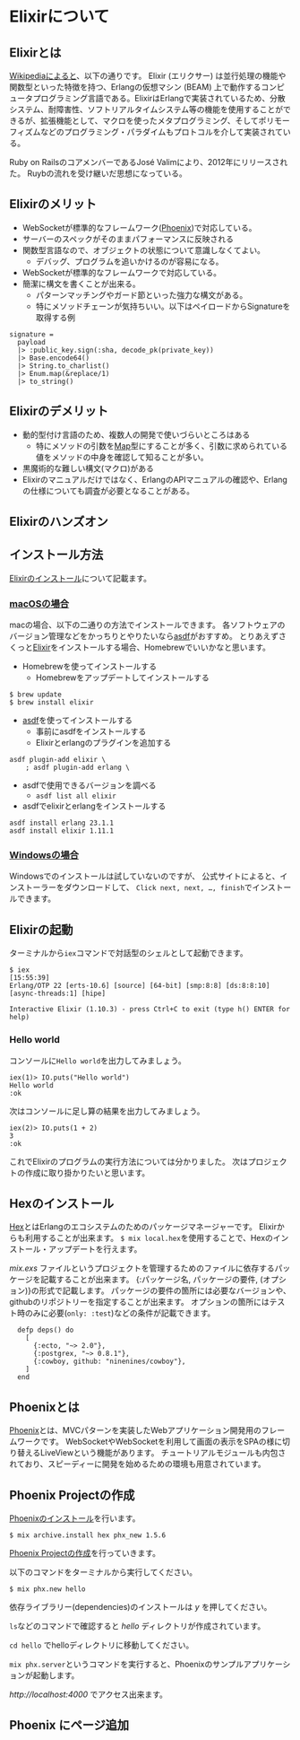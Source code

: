 # Elixirについて

## Elixirとは

[Wikipediaによると]、以下の通りです。
Elixir (エリクサー) は並行処理の機能や関数型といった特徴を持つ、Erlangの仮想マシン (BEAM) 上で動作するコンピュータプログラミング言語である。ElixirはErlangで実装されているため、分散システム、耐障害性、ソフトリアルタイムシステム等の機能を使用することができるが、拡張機能として、マクロを使ったメタプログラミング、そしてポリモーフィズムなどのプログラミング・パラダイムもプロトコルを介して実装されている。

Ruby on RailsのコアメンバーであるJosé Valimにより、2012年にリリースされた。
Ruybの流れを受け継いだ思想になっている。

## Elixirのメリット

- WebSocketが標準的なフレームワーク([Phoenix])で対応している。
- サーバーのスペックがそのままパフォーマンスに反映される
- 関数型言語なので、オブジェクトの状態について意識しなくてよい。
  - デバッグ、プログラムを追いかけるのが容易になる。
- WebSocketが標準的なフレームワークで対応している。
- 簡潔に構文を書くことが出来る。
  - パターンマッチングやガード節といった強力な構文がある。
  - 特にメソッドチェーンが気持ちいい。以下はペイロードからSignatureを取得する例

```
signature =
  payload
  |> :public_key.sign(:sha, decode_pk(private_key))
  |> Base.encode64()
  |> String.to_charlist()
  |> Enum.map(&replace/1)
  |> to_string()
```

## Elixirのデメリット

- 動的型付け言語のため、複数人の開発で使いづらいところはある
  - 特にメソッドの引数を[Map]型にすることが多く、引数に求められている値をメソッドの中身を確認して知ることが多い。
- 黒魔術的な難しい構文(マクロ)がある
- Elixirのマニュアルだけではなく、ErlangのAPIマニュアルの確認や、Erlangの仕様についても調査が必要となることがある。

## Elixirのハンズオン

## インストール方法

[Elixirのインストール]について記載ます。

### [macOSの場合](https://elixir-lang.org/install.html#macos)

macの場合、以下の二通りの方法でインストールできます。
各ソフトウェアのバージョン管理などをかっちりとやりたいなら[asdf]がおすすめ。
とりあえずさくっと[Elixir]をインストールする場合、Homebrewでいいかなと思います。

- Homebrewを使ってインストールする
  - Homebrewをアップデートしてインストールする
```
$ brew update
$ brew install elixir
```
- [asdf]を使ってインストールする
  - 事前にasdfをインストールする
  - Elixirとerlangのプラグインを追加する
```
asdf plugin-add elixir \
    ; asdf plugin-add erlang \
```
  - asdfで使用できるバージョンを調べる
    - `asdf list all elixir`
  - asdfでelixirとerlangをインストールする
  
```
asdf install erlang 23.1.1
asdf install elixir 1.11.1
```

### [Windowsの場合]

Windowsでのインストールは試していないのですが、 公式サイトによると、インストーラーをダウンロードして、
`Click next, next, …, finish`でインストールできます。


## Elixirの起動

ターミナルから`iex`コマンドで対話型のシェルとして起動できます。
```
$ iex                                                                                                        [15:55:39]
Erlang/OTP 22 [erts-10.6] [source] [64-bit] [smp:8:8] [ds:8:8:10] [async-threads:1] [hipe]

Interactive Elixir (1.10.3) - press Ctrl+C to exit (type h() ENTER for help)
```

### Hello world

コンソールに`Hello world`を出力してみましょう。
```
iex(1)> IO.puts("Hello world")
Hello world
:ok
```
次はコンソールに足し算の結果を出力してみましょう。
```
iex(2)> IO.puts(1 + 2)
3
:ok
```

これでElixirのプログラムの実行方法については分かりました。
次はプロジェクトの作成に取り掛かりたいと思います。

## Hexのインストール

[Hex]とはErlangのエコシステムのためのパッケージマネージャーです。
Elixirからも利用することが出来ます。
`$ mix local.hex`を使用することで、Hexのインストール・アップデートを行えます。

_mix.exs_ ファイルというプロジェクトを管理するためのファイルに依存するパッケージを記載することが出来ます。
{:パッケージ名, パッケージの要件, (オプション)}の形式で記載します。
パッケージの要件の箇所には必要なバージョンや、githubのリポジトリーを指定することが出来ます。
オプションの箇所にはテスト時のみに必要(`only: :test`)などの条件が記載できます。

```
  defp deps() do
    [
      {:ecto, "~> 2.0"},
      {:postgrex, "~> 0.8.1"},
      {:cowboy, github: "ninenines/cowboy"},
    ]
  end
```

## Phoenixとは

[Phoenix]とは、MVCパターンを実装したWebアプリケーション開発用のフレームワークです。
WebSocketやWebSocketを利用して画面の表示をSPAの様に切り替えるLiveViewという機能があります。
チュートリアルモジュールも内包されており、スピーディーに開発を始めるための環境も用意されています。

## Phoenix Projectの作成

[Phoenixのインストール]を行います。

`$ mix archive.install hex phx_new 1.5.6`

[Phoenix Projectの作成]を行っていきます。

以下のコマンドをターミナルから実行してください。

```
$ mix phx.new hello
```

依存ライブラリー(dependencies)のインストールは _y_ を押してください。

`ls`などのコマンドで確認すると _hello_ ディレクトリが作成されています。

`cd hello` でhelloディレクトリに移動してください。

`mix phx.server`というコマンドを実行すると、Phoenixのサンプルアプリケーションが起動します。

_http://localhost:4000_ でアクセス出来ます。

## Phoenix にページ追加




[asdf]: https://asdf-vm.com/#/
[Elixir]: https://elixir-lang.org/
[Wikipediaによると]: https://ja.wikipedia.org/wiki/Elixir_(%E3%83%97%E3%83%AD%E3%82%B0%E3%83%A9%E3%83%9F%E3%83%B3%E3%82%B0%E8%A8%80%E8%AA%9E)
[Elixirのインストール]: https://elixir-lang.org/install.html
[Hex]: https://hex.pm/
[macOSの場合]: https://elixir-lang.org/install.html#macos
[Map]: https://hexdocs.pm/elixir/Map.html
[Windowsの場合]: https://elixir-lang.org/install.html#windows
[Phoenix]: https://www.phoenixframework.org/
[Phoenix Projectの作成]: https://hexdocs.pm/phoenix/up_and_running.html
[Phoenixのインストール]: https://hexdocs.pm/phoenix/installation.html

